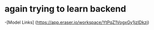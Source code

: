 # again trying to learn backend

-[Model Links] (https://app.eraser.io/workspace/YtPqZ1VogxGy1jzIDkzj)
